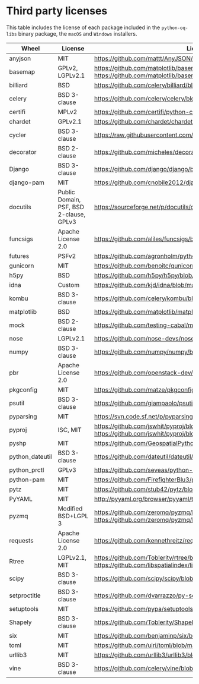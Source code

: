 # Third party licenses

This table includes the license of each package included in the `python-oq-libs` binary package, the `macOS` and `Windows` installers.

| Wheel           | License                                 | License URL                                                                     |
| --------------- | --------------------------------------- | ------------------------------------------------------------------------------- |
| anyjson         | MIT                                     | https://github.com/mattt/AnyJSON/blob/master/LICENSE                            |
| basemap         | GPLv2, LGPLv2.1                         | https://github.com/matplotlib/basemap/blob/master/LICENSE_data<br>https://github.com/matplotlib/basemap/blob/master/LICENSE_geos |
| billiard        | BSD                                     | https://github.com/celery/billiard/blob/master/LICENSE.txt                      |
| celery          | BSD 3-clause                            | https://github.com/celery/celery/blob/master/LICENSE                            |
| certifi         | MPLv2                                   | https://github.com/certifi/python-certifi/blob/master/LICENSE                   |
| chardet         | GPLv2.1                                 | https://github.com/chardet/chardet/blob/master/LICENSE                          |
| cycler          | BSD 3-clause                            | https://raw.githubusercontent.com/matplotlib/cycler/master/LICENSE              |
| decorator       | BSD 2-clause                            | https://github.com/micheles/decorator/blob/master/LICENSE.txt                   |
| Django          | BSD 3-clause                            | https://github.com/django/django/blob/master/LICENSE                            |
| django-pam      | MIT                                     | https://github.com/cnobile2012/django-pam/blob/master/LICENSE.txt               |
| docutils        | Public Domain, PSF, BSD 2-clause, GPLv3 | https://sourceforge.net/p/docutils/code/HEAD/tree/trunk/docutils/COPYING.txt    |
| funcsigs        | Apache License 2.0                      | https://github.com/aliles/funcsigs/blob/master/LICENSE                          |
| futures         | PSFv2                                   | https://github.com/agronholm/pythonfutures/blob/master/LICENSE                  |
| gunicorn        | MIT                                     | https://github.com/benoitc/gunicorn/blob/master/LICENSE                         |
| h5py            | BSD                                     | https://github.com/h5py/h5py/blob/master/licenses/                              |
| idna            | Custom                                  | https://github.com/kjd/idna/blob/master/LICENSE.rst                             |
| kombu           | BSD 3-clause                            | https://github.com/celery/kombu/blob/master/LICENSE                             |
| matplotlib      | BSD                                     | https://github.com/matplotlib/matplotlib/blob/master/LICENSE                    |
| mock            | BSD 2-clause                            | https://github.com/testing-cabal/mock/blob/master/LICENSE.txt                   |
| nose            | LGPLv2.1                                | https://github.com/nose-devs/nose/blob/master/lgpl.txt                          |
| numpy           | BSD 3-clause                            | https://github.com/numpy/numpy/blob/master/LICENSE.txt                          |
| pbr             | Apache License 2.0                      | https://github.com/openstack-dev/pbr/blob/master/LICENSE                        |
| pkgconfig       | MIT                                     | https://github.com/matze/pkgconfig/blob/master/LICENSE                          |
| psutil          | BSD 3-clause                            | https://github.com/giampaolo/psutil/blob/master/LICENSE                         |
| pyparsing       | MIT                                     | https://svn.code.sf.net/p/pyparsing/code/trunk/src/LICENSE                      |
| pyproj          | ISC, MIT                                | https://github.com/jswhit/pyproj/blob/master/LICENSE<br>https://github.com/jswhit/pyproj/blob/master/LICENSE_proj4 |
| pyshp           | MIT                                     | https://github.com/GeospatialPython/pyshp/blob/master/LICENSE.TXT               |
| python_dateutil | BSD 3-clause                            | https://github.com/dateutil/dateutil/blob/master/LICENSE                        |
| python_prctl    | GPLv3                                   | https://github.com/seveas/python-prctl/blob/master/COPYING                      |
| python-pam      | MIT                                     | https://github.com/FirefighterBlu3/python-pam/blob/master/LICENSE               |
| pytz            | MIT                                     | https://github.com/stub42/pytz/blob/master/src/LICENSE.txt                      |
| PyYAML          | MIT                                     | http://pyyaml.org/browser/pyyaml/trunk/LICENSE                                  |
| pyzmq           | Modified BSD+LGPL 3                     | https://github.com/zeromq/pyzmq/blob/master/COPYING.BSD<br>https://github.com/zeromq/pyzmq/blob/master/COPYING.LESSER |
| requests        | Apache License 2.0                      | https://github.com/kennethreitz/requests/blob/master/LICENSE                    |
| Rtree           | LGPLv2.1, MIT                           | https://github.com/Toblerity/rtree/blob/master/LICENSE.txt<br>https://github.com/libspatialindex/libspatialindex/blob/master/COPYING |
| scipy           | BSD 3-clause                            | https://github.com/scipy/scipy/blob/master/LICENSE.txt                          |
| setproctitle    | BSD 3-clause                            | https://github.com/dvarrazzo/py-setproctitle/blob/master/COPYRIGHT              |
| setuptools      | MIT                                     | https://github.com/pypa/setuptools/blob/master/LICENSE                          |
| Shapely         | BSD 3-clause                            | https://github.com/Toblerity/Shapely/blob/master/LICENSE.txt                    |
| six             | MIT                                     | https://github.com/benjaminp/six/blob/master/LICENSE                            |
| toml            | MIT                                     | https://github.com/uiri/toml/blob/master/LICENSE                                |
| urllib3         | MIT                                     | https://github.com/urllib3/urllib3/blob/master/LICENSE.txt                      |
| vine            | BSD 3-clause                            | https://github.com/celery/vine/blob/master/LICENSE                              |
